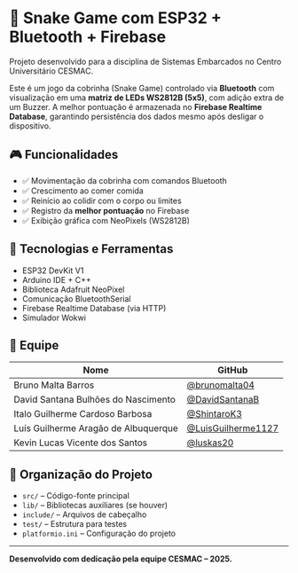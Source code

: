 # 🐍 Snake Game com ESP32 + Bluetooth + Firebase

Projeto desenvolvido para a disciplina de Sistemas Embarcados no Centro Universitário CESMAC.

Este é um jogo da cobrinha (Snake Game) controlado via **Bluetooth** com visualização em uma **matriz de LEDs WS2812B (5x5)**, com adição extra de um Buzzer. A melhor pontuação é armazenada no **Firebase Realtime Database**, garantindo persistência dos dados mesmo após desligar o dispositivo.

## 🎮 Funcionalidades

- ✅ Movimentação da cobrinha com comandos Bluetooth
- ✅ Crescimento ao comer comida
- ✅ Reinício ao colidir com o corpo ou limites
- ✅ Registro da **melhor pontuação** no Firebase
- ✅ Exibição gráfica com NeoPixels (WS2812B)

## 🧰 Tecnologias e Ferramentas

- ESP32 DevKit V1
- Arduino IDE + C++
- Biblioteca Adafruit NeoPixel
- Comunicação BluetoothSerial
- Firebase Realtime Database (via HTTP)
- Simulador Wokwi

## 👥 Equipe

| Nome                                     | GitHub                                |
|------------------------------------------|----------------------------------------|
| Bruno Malta Barros                       | [@brunomalta04](https://github.com/brunomalta04)       |
| David Santana Bulhões do Nascimento      | [@DavidSantanaB](https://github.com/DavidSantanaB)     |
| Italo Guilherme Cardoso Barbosa          | [@ShintaroK3](https://github.com/ShintaroK3)           |
| Luís Guilherme Aragão de Albuquerque     | [@LuisGuilherme1127](https://github.com/LuisGuilherme1127) |
| Kevin Lucas Vicente dos Santos           | [@luskas20](https://github.com/luskas20)               |


## 📁 Organização do Projeto

- `src/` – Código-fonte principal
- `lib/` – Bibliotecas auxiliares (se houver)
- `include/` – Arquivos de cabeçalho
- `test/` – Estrutura para testes
- `platformio.ini` – Configuração do projeto

---

**Desenvolvido com dedicação pela equipe CESMAC – 2025.**
